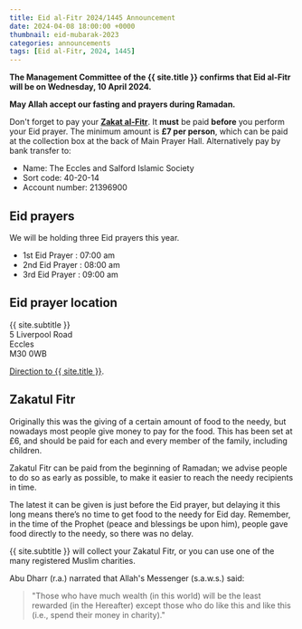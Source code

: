 ```yaml
---
title: Eid al-Fitr 2024/1445 Announcement
date: 2024-04-08 18:00:00 +0000
thumbnail: eid-mubarak-2023
categories: announcements
tags: [Eid al-Fitr, 2024, 1445]
---
```


**The Management Committee of the {{ site.title }} confirms that Eid al-Fitr will be on Wednesday, 10 April 2024.**

**May Allah accept our fasting and prayers during Ramadan.**

Don't forget to pay your **[Zakat al-Fitr](#zakatul-fitr)**. It **must** be paid **before** you perform your Eid prayer. The minimum amount is **£7 per person**, which can be paid at the collection box at the back of Main Prayer Hall. Alternatively pay by bank transfer to:

- Name: The Eccles and Salford Islamic Society
- Sort code: 40-20-14
- Account number: 21396900

## Eid prayers

We will be holding three Eid prayers this year.

- 1st Eid Prayer : 07:00 am
- 2nd Eid Prayer : 08:00 am
- 3rd Eid Prayer : 09:00 am

## Eid prayer location

{{ site.subtitle }}<br/>
5 Liverpool Road<br/>
Eccles<br/>
M30 0WB

[Direction to {{ site.title }}](https://www.google.co.uk/maps/dir//Eccles+Mosque,+5+Liverpool+Road,+Eccles,+Salford+M30+0WB,+United+Kingdom/).

## Zakatul Fitr

Originally this was the giving of a certain amount of food to the needy, but nowadays most people give money to pay for the food. This has been set at £6, and should be paid for each and every member of the family, including children.

Zakatul Fitr can be paid from the beginning of Ramadan; we advise people to do so as early as possible, to make it easier to reach the needy recipients in time.

The latest it can be given is just before the Eid prayer, but delaying it this long means there’s no time to get food to the needy for Eid day. Remember, in the time of the Prophet (peace and blessings be upon him), people gave food directly to the needy, so there was no delay.

{{ site.subtitle }} will collect your Zakatul Fitr, or you can use one of the many registered Muslim charities.

Abu Dharr (r.a.) narrated that Allah's Messenger (s.a.w.s.) said:

> "Those who have much wealth (in this world) will be the least rewarded (in the Hereafter) except those who do like this and like this (i.e., spend their money in charity)."
